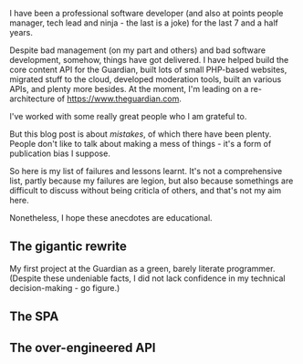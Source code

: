 I have been a professional software developer (and also at points people
manager, tech lead and ninja - the last is a joke) for the last 7 and a
half years.

Despite bad management (on my part and others) and bad software
development, somehow, things have got delivered. I have helped build the
core content API for the Guardian, built lots of small PHP-based
websites, migrated stuff to the cloud, developed moderation tools, built
an various APIs, and plenty more besides. At the moment, I'm leading on
a re-architecture of https://www.theguardian.com.

I've worked with some really great people who I am grateful to.

But this blog post is about _mistakes_, of which there have been plenty.
People don't like to talk about making a mess of things - it's a form of
publication bias I suppose.

So here is my list of failures and lessons learnt. It's not a
comprehensive list, partly because my failures are legion, but also
because somethings are difficult to discuss without being criticla of
others, and that's not my aim here.

Nonetheless, I hope these anecdotes are educational.

## The gigantic rewrite

My first project at the Guardian as a green, barely literate programmer.
(Despite these undeniable facts, I did not lack confidence in my
technical decision-making - go figure.)

## The SPA

## The over-engineered API

